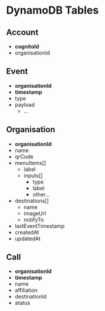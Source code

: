 # DynamoDB Tables

## Account

- **cognitoId**
- organisationId

## Event

- **organisationId**
- **timestamp**
- type
- payload
  - ...

## Organisation

- **organisationId**
- name
- qrCode
- menuItems[]
  - label
  - inputs[]
    - type
    - label
    - other...
- destinations[]
  - name
  - imageUrl
  - notifyTo
- lastEventTimestamp
- createdAt
- updatedAt

## Call

- **organisationId**
- **timestamp**
- name
- affiliation
- destinationId
- atatus
